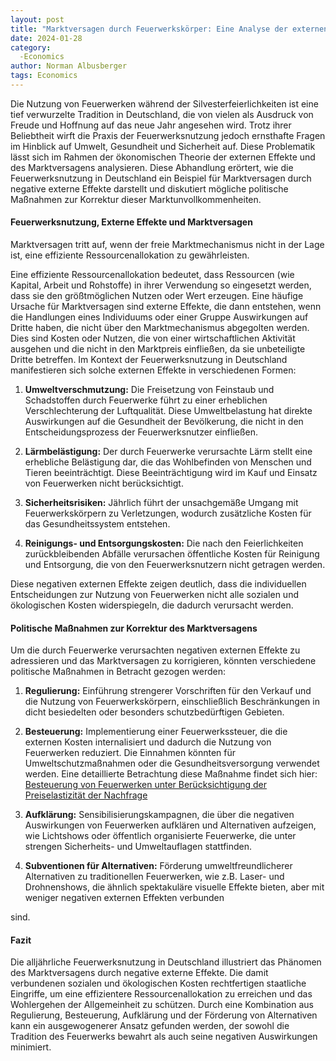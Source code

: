 ```yaml
---
layout: post
title: "Marktversagen durch Feuerwerkskörper: Eine Analyse der externen Effekte in Deutschland"
date: 2024-01-28
category:
  -Economics
author: Norman Albusberger
tags: Economics
---
```


Die Nutzung von Feuerwerken während der Silvesterfeierlichkeiten ist eine tief verwurzelte Tradition in Deutschland, die von vielen als Ausdruck von Freude und Hoffnung auf das neue Jahr angesehen wird. Trotz ihrer Beliebtheit wirft die Praxis der Feuerwerksnutzung jedoch ernsthafte Fragen im Hinblick auf Umwelt, Gesundheit und Sicherheit auf. Diese Problematik lässt sich im Rahmen der ökonomischen Theorie der externen Effekte und des Marktversagens analysieren. Diese Abhandlung erörtert, wie die Feuerwerksnutzung in Deutschland ein Beispiel für Marktversagen durch negative externe Effekte darstellt und diskutiert mögliche politische Maßnahmen zur Korrektur dieser Marktunvollkommenheiten.

#### Feuerwerksnutzung, Externe Effekte und Marktversagen

Marktversagen tritt auf, wenn der freie Marktmechanismus nicht in der Lage ist, eine effiziente Ressourcenallokation zu gewährleisten. 

Eine effiziente Ressourcenallokation bedeutet, dass Ressourcen (wie Kapital, Arbeit und Rohstoffe) in ihrer Verwendung so eingesetzt werden, dass sie den größtmöglichen Nutzen oder Wert erzeugen. Eine häufige Ursache für Marktversagen sind externe Effekte, die dann entstehen, wenn die Handlungen eines Individuums oder einer Gruppe Auswirkungen auf Dritte haben, die nicht über den Marktmechanismus abgegolten werden. Dies sind Kosten oder Nutzen, die von einer wirtschaftlichen Aktivität ausgehen und die nicht in den Marktpreis einfließen, da sie unbeteiligte Dritte betreffen.
Im Kontext der Feuerwerksnutzung in Deutschland manifestieren sich solche externen Effekte in verschiedenen Formen:

1. **Umweltverschmutzung:** Die Freisetzung von Feinstaub und Schadstoffen durch Feuerwerke führt zu einer erheblichen Verschlechterung der Luftqualität. Diese Umweltbelastung hat direkte Auswirkungen auf die Gesundheit der Bevölkerung, die nicht in den Entscheidungsprozess der Feuerwerksnutzer einfließen.

2. **Lärmbelästigung:** Der durch Feuerwerke verursachte Lärm stellt eine erhebliche Belästigung dar, die das Wohlbefinden von Menschen und Tieren beeinträchtigt. Diese Beeinträchtigung wird im Kauf und Einsatz von Feuerwerken nicht berücksichtigt.

3. **Sicherheitsrisiken:** Jährlich führt der unsachgemäße Umgang mit Feuerwerkskörpern zu Verletzungen, wodurch zusätzliche Kosten für das Gesundheitssystem entstehen.

4. **Reinigungs- und Entsorgungskosten:** Die nach den Feierlichkeiten zurückbleibenden Abfälle verursachen öffentliche Kosten für Reinigung und Entsorgung, die von den Feuerwerksnutzern nicht getragen werden.

Diese negativen externen Effekte zeigen deutlich, dass die individuellen Entscheidungen zur Nutzung von Feuerwerken nicht alle sozialen und ökologischen Kosten widerspiegeln, die dadurch verursacht werden.

#### Politische Maßnahmen zur Korrektur des Marktversagens

Um die durch Feuerwerke verursachten negativen externen Effekte zu adressieren und das Marktversagen zu korrigieren, könnten verschiedene politische Maßnahmen in Betracht gezogen werden:

1. **Regulierung:** Einführung strengerer Vorschriften für den Verkauf und die Nutzung von Feuerwerkskörpern, einschließlich Beschränkungen in dicht besiedelten oder besonders schutzbedürftigen Gebieten.

2. **Besteuerung:** Implementierung einer Feuerwerkssteuer, die die externen Kosten internalisiert und dadurch die Nutzung von Feuerwerken reduziert. Die Einnahmen könnten für Umweltschutzmaßnahmen oder die Gesundheitsversorgung verwendet werden. Eine detaillierte Betrachtung diese Maßnahme findet sich hier: [Besteuerung von Feuerwerken unter Berücksichtigung der Preiselastizität der Nachfrage](https://norman-albusberger.github.io/2023/11/22/Besteuerung-von-Feuerwerk/)

3. **Aufklärung:** Sensibilisierungskampagnen, die über die negativen Auswirkungen von Feuerwerken aufklären und Alternativen aufzeigen, wie Lichtshows oder öffentlich organisierte Feuerwerke, die unter strengen Sicherheits- und Umweltauflagen stattfinden.

4. **Subventionen für Alternativen:** Förderung umweltfreundlicherer Alternativen zu traditionellen Feuerwerken, wie z.B. Laser- und Drohnenshows, die ähnlich spektakuläre visuelle Effekte bieten, aber mit weniger negativen externen Effekten verbunden

sind.

#### Fazit

Die alljährliche Feuerwerksnutzung in Deutschland illustriert das Phänomen des Marktversagens durch negative externe Effekte. Die damit verbundenen sozialen und ökologischen Kosten rechtfertigen staatliche Eingriffe, um eine effizientere Ressourcenallokation zu erreichen und das Wohlergehen der Allgemeinheit zu schützen. Durch eine Kombination aus Regulierung, Besteuerung, Aufklärung und der Förderung von Alternativen kann ein ausgewogenerer Ansatz gefunden werden, der sowohl die Tradition des Feuerwerks bewahrt als auch seine negativen Auswirkungen minimiert.

